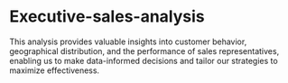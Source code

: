 # Executive-sales-analysis
This analysis provides valuable insights into customer behavior, geographical distribution, and the performance of sales representatives, enabling us to make data-informed decisions and tailor our strategies to maximize effectiveness.
